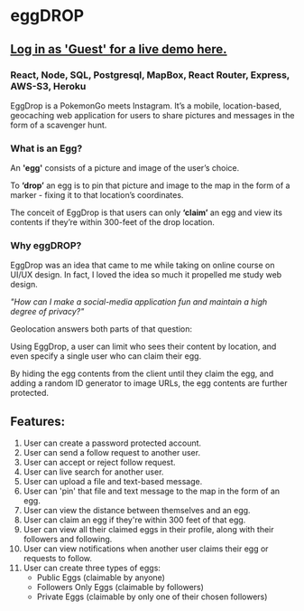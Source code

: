 # eggDROP

## [Log in as 'Guest' for a live demo here.](https://www.eggdrop.live "eggDROP")

### React, Node, SQL, Postgresql, MapBox, React Router, Express, AWS-S3, Heroku

EggDrop is a PokemonGo meets Instagram. It’s a mobile, location-based, geocaching web application for users to share pictures and messages in the form of a scavenger hunt.

### What is an Egg?

An **'egg'** consists of a picture and image of the user’s choice.

To **‘drop’** an egg is to pin that picture and image to the map in the form of a marker - fixing it to that location’s coordinates.

The conceit of EggDrop is that users can only **‘claim’** an egg and view its contents if they’re within 300-feet of the drop location.

### Why eggDROP?

EggDrop was an idea that came to me while taking on online course on UI/UX design. In fact, I loved the idea so much it propelled me study web design.

_"How can I make a social-media application fun and maintain a high degree of privacy?"_

Geolocation answers both parts of that question:

Using EggDrop, a user can limit who sees their content by location, and even specify a single user who can claim their egg.

By hiding the egg contents from the client until they claim the egg, and adding a random ID generator to image URLs, the egg contents are further protected.

## Features:

1. User can create a password protected account.
2. User can send a follow request to another user.
3. User can accept or reject follow request.
4. User can live search for another user.
5. User can upload a file and text-based message.
6. User can 'pin' that file and text message to the map in the form of an egg.
7. User can view the distance between themselves and an egg.
8. User can claim an egg if they're within 300 feet of that egg.
9. User can view all their claimed eggs in their profile, along with their followers and following.
10. User can view notifications when another user claims their egg or requests to follow.
11. User can create three types of eggs:
    - Public Eggs (claimable by anyone)
    - Followers Only Eggs (claimable by followers)
    - Private Eggs (claimable by only one of their chosen followers)
